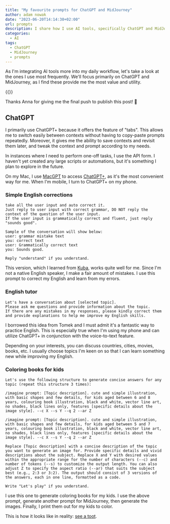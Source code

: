 ```yaml
---
title: "My favourite prompts for ChatGPT and MidJourney"
author: adam nowak
date: "2023-06-20T14:14:30+02:00"
url: prompts
description: I share how I use AI tools, specifically ChatGPT and MidJourney, in my daily work. I present my favorite prompts for English corrections/practice, and generating kids' coloring books.
categories:
  - AI
tags:
  - ChatGPT
  - MidJourney
  - prompts
---
```


As I'm integrating AI tools more into my daily workflow, let's take a look at the ones I use most frequently. We'll focus primarily on ChatGPT and MidJourney, as I find these provide me the most value and utility.

{{<panel text="I'll be updating this post with new and revised examples.">}}

Thanks Anna for giving me the final push to publish this post! 🙏

## ChatGPT

I primarily use ChatGPT+ because it offers the feature of "tabs". This allows me to switch easily between contexts without having to copy-paste prompts repeatedly. Moreover, it gives me the ability to save contexts and revisit them later, and tweak the context and prompt according to my needs.

In instances where I need to perform one-off tasks, I use the API form. I haven't yet created any large scripts or automations, but it's something I plan to explore in the future.

On my Mac, I use [MacGPT][1] to access [ChatGPT+](https://chat.openai.com/), as it's the most convenient way for me. When I'm mobile, I turn to ChatGPT+ on my phone.

### Simple English corrections

```plain
take all the user input and auto correct it.
Just reply to user input with correct grammar, DO NOT reply the context of the question of the user input.
If the user input is grammatically correct and fluent, just reply "sounds good".

Sample of the conversation will show below:
user: grammar mistake text
you: correct text
user: Grammatically correct text
you: Sounds good.

Reply "understand" if you understand.
```

This version, which I learned from [Kuba][3], works quite well for me. Since I'm not a native English speaker, I make a fair amount of mistakes. I use this prompt to correct my English and learn from my errors.

### English tutor

```plain
Let's have a conversation about [selected topic].
Please ask me questions and provide information about the topic.
If there are any mistakes in my responses, please kindly correct them and provide explanations to help me improve my English skills.
```

I borrowed this idea from Tomek and I must admit it's a fantastic way to practice English. This is especially true when I'm using my phone and can utilize ChatGPT+ in conjunction with the voice-to-text feature.

Depending on your interests, you can discuss countries, cities, movies, books, etc. I usually choose topics I'm keen on so that I can learn something new while improving my English.

### Coloring books for kids

```plain
Let's use the following structure to generate concise answers for any topic (repeat this structure 3 times):

/imagine prompt: [Topic description]. cute and simple illustration, with basic shapes and few details, for kids aged between 6 and 8 years, colouring book illustration, black and white, vector line art, no shades, black lines only, features [specific details about the image style]. --c X --s Y --q 2 --ar Z

/imagine prompt: [Topic description]. cute and simple illustration, with basic shapes and few details, for kids aged between 5 and 7 years, colouring book illustration, black and white, vector line art, no shades, black lines only, features [specific details about the image style]. --c X --s Y --q 2 --ar Z

Replace [Topic description] with a concise description of the topic you want to generate an image for. Provide specific details and vivid descriptions about the subject. Replace X and Y with desired values within the appropriate range for the number of characters (--c) and number of tokens (--s) to customize the output length. You can also adjust Z to specify the aspect ratio (--ar) that suits the subject best (e.g., 2:3 or 3:2). The output should consist of 3 versions of the answers, each in one line, formatted as a code.

Write "Let's play" if you understand.
```

I use this one to generate coloring books for my kids. I use the above prompt, generate another prompt for MidJourney, then generate the images. Finally, I print them out for my kids to color.

This is how it looks like in reality: [see a toot][4].

[1]: https://www.macgpt.com/
[2]: https://chat.openai.com/
[3]: https://www.kubafilipowski.com/
[4]: https://social.lol/@lubieniebieski/110201934147507402
